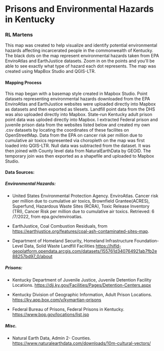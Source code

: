 # Prisons and Environmental Hazards in Kentucky
### RL Martens

This map was created to help visualize and identify potential environmental hazards affecting incarcerated people in the commonwealth of Kentucky. The black dots on the map represent environmental hazards taken from EPA EnviroAtlas and EarthJustice datasets. Zoom in on the points and you'll be able to see exactly what type of hazard each dot represents. The map was created using MapBox Studio and QGIS-LTR.

#### Mapping Process

This map began with a basemap style created in Mapbox Studio. Point datasets representing environmental hazards downloaded from the EPA EnviroAtlas and EarthJustice websites were uploaded directly into Mapbox as datasets and then exported as tilesets. Landfill point data from the DHS was also uploaded directly into Mapbox.  State-run Kentucky adult prison point data was uploded directly into Mapbox. I extracted Federal prison and juvenile prison data from the websites listed below and created my own .csv datasets by locating the coordinates of these facilites on OpenStreetMap. Data from the EPA on cancer risk per million due to cumulative air toxics represented via choropleth on the map was first loaded into QGIS-LTR. Null data was subtracted from the dataset. It was then joined with County level data from NaturalEarthData by GEOID. The temporary join was then exported as a shapefile and uploaded to Mapbox Studio.

#### Data Sources:

##### Environmental Hazards:

+ United States Environmental Protection Agency. EnviroAtlas. Cancer risk per million due to cumulative air toxics, Brownfield Grantee(ACRES), Superfund, Hazardous Waste Sites (RCRA), Toxic Release Inventory (TRI), Cancer Risk per million due to cumulative air toxics. Retrieved: 6 /7/2022, from epa.gov/enviroatlas. 

+ EarthJustice, Coal Combustion Residuals, from https://earthjustice.org/features/coal-ash-contaminated-sites-map. 

+ Department of Homeland Security, Homeland Infrastructure Foundation-Level Data, Solid Waste Landfill Facilities https://hifld-geoplatform.opendata.arcgis.com/datasets/155761d340764921ab7fb2e88257bd97_0/about

##### Prisons:

+ Kentucky Department of Juvenile Justice, Juvenile Detention Facility Locations. https://djj.ky.gov/Facilities/Pages/Detention-Centers.aspx

+ Kentucky Division of Geographic Information, Adult Prison Locations. https://ky.app.box.com/v/kymartian-prisons

+ Federal Bureau of Prisons, Federal Prisons in Kentucky. https://www.bop.gov/locations/list.jsp  

##### Misc. 

+ Natural Earth Data, Admin 2- Counties. https://www.naturalearthdata.com/downloads/10m-cultural-vectors/ 

